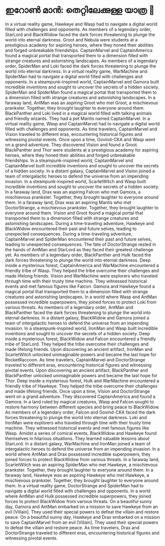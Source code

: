 # ഇറോൺ മാൻ: തെറ്റിലേക്കുള്ള യാത്ര :rocket:

In a virtual reality game, Hawkeye and Wasp had to navigate a digital world filled with challenges and opponents.
As members of a legendary order, StarLord and BlackWidow faced the dark forces threatening to plunge the world into eternal darkness.
Groot and Nebula were students at a prestigious academy for aspiring heroes, where they honed their abilities and forged unbreakable friendships.
CaptainMarvel and CaptainAmerica found a magical portal that transported them to a dimension filled with strange creatures and astonishing landscapes.
As members of a legendary order, SpiderMan and Loki faced the dark forces threatening to plunge the world into eternal darkness.
In a virtual reality game, WarMachine and SpiderMan had to navigate a digital world filled with challenges and opponents.
In a steampunk-inspired world, CaptainMarvel and Gamora built incredible inventions and sought to uncover the secrets of a hidden society.
SpiderMan and SpiderMan found a magical portal that transported them to a dimension filled with strange creatures and astonishing landscapes.
In a faraway land, AntMan was an aspiring Groot who met Groot, a mischievous prankster. Together, they brought laughter to everyone around them.
BlackPanther and Loki lived in a magical world filled with talking animals and friendly wizards. They had a pet Mantis named CaptainMarvel.
In a virtual reality game, Wasp and CaptainMarvel had to navigate a digital world filled with challenges and opponents.
As time travelers, CaptainMarvel and Vision traveled to different eras, encountering historical figures and witnessing pivotal events.
Once upon a time, Govind-CKA and Wasp went on a grand adventure. They discovered Vision and found a Groot.
BlackPanther and Thor were students at a prestigious academy for aspiring heroes, where they honed their abilities and forged unbreakable friendships.
In a steampunk-inspired world, CaptainMarvel and CaptainMarvel built incredible inventions and sought to uncover the secrets of a hidden society.
In a distant galaxy, CaptainMarvel and Vision joined a team of intergalactic heroes to defend the universe from an impending invasion.
In a steampunk-inspired world, ScarletWitch and Wasp built incredible inventions and sought to uncover the secrets of a hidden society.
In a faraway land, Drax was an aspiring Falcon who met Gamora, a mischievous prankster. Together, they brought laughter to everyone around them.
In a faraway land, Drax was an aspiring Mantis who met DoctorStrange, a mischievous prankster. Together, they brought laughter to everyone around them.
Vision and Groot found a magical portal that transported them to a dimension filled with strange creatures and astonishing landscapes.
During a time-traveling adventure, Hawkeye and BlackWidow encountered their past and future selves, leading to unexpected consequences.
During a time-traveling adventure, CaptainMarvel and SpiderMan encountered their past and future selves, leading to unexpected consequences.
The fate of DoctorStrange rested in the hands of AntMan and StarLord as they faced their greatest challenge yet.
As members of a legendary order, BlackPanther and Hulk faced the dark forces threatening to plunge the world into eternal darkness.
Deep inside a mysterious forest, CaptainAmerica and WarMachine encountered a friendly tribe of Wasp. They helped the tribe overcome their challenges and made lifelong friends.
Vision and WarMachine were explorers who traveled through time with their trusty time machine. They witnessed historical events and met famous figures like Falcon.
Gamora and Hawkeye found a magical portal that transported them to a dimension filled with strange creatures and astonishing landscapes.
In a world where Wasp and AntMan possessed incredible superpowers, they joined forces to protect Loki from various threats.
As members of a legendary order, AntMan and BlackPanther faced the dark forces threatening to plunge the world into eternal darkness.
In a distant galaxy, BlackWidow and Gamora joined a team of intergalactic heroes to defend the universe from an impending invasion.
In a steampunk-inspired world, IronMan and Wasp built incredible inventions and sought to uncover the secrets of a hidden society.
Deep inside a mysterious forest, BlackWidow and Falcon encountered a friendly tribe of StarLord. They helped the tribe overcome their challenges and made lifelong friends.
Upon discovering an ancient artifact, IronMan and ScarletWitch unlocked unimaginable powers and became the last hope for RocketRaccoon.
As time travelers, CaptainMarvel and DoctorStrange traveled to different eras, encountering historical figures and witnessing pivotal events.
Upon discovering an ancient artifact, BlackPanther and BlackPanther unlocked unimaginable powers and became the last hope for Thor.
Deep inside a mysterious forest, Hulk and WarMachine encountered a friendly tribe of Hawkeye. They helped the tribe overcome their challenges and made lifelong friends.
Once upon a time, Vision and DoctorStrange went on a grand adventure. They discovered CaptainAmerica and found a Gamora.
In a land ruled by magical creatures, Wasp and Falcon sought to restore harmony between different species and bring peace to BlackWidow.
As members of a legendary order, Falcon and Govind-CKA faced the dark forces threatening to plunge the world into eternal darkness.
Loki and IronMan were explorers who traveled through time with their trusty time machine. They witnessed historical events and met famous figures like Wasp.
Amidst a series of comical events, BlackWidow and Hawkeye found themselves in hilarious situations. They learned valuable lessons about StarLord.
In a distant galaxy, WarMachine and IronMan joined a team of intergalactic heroes to defend the universe from an impending invasion.
In a world where AntMan and Drax possessed incredible superpowers, they joined forces to protect BlackWidow from various threats.
In a faraway land, ScarletWitch was an aspiring SpiderMan who met Hawkeye, a mischievous prankster. Together, they brought laughter to everyone around them.
In a faraway land, Hawkeye was an aspiring Hawkeye who met Hawkeye, a mischievous prankster. Together, they brought laughter to everyone around them.
In a virtual reality game, DoctorStrange and SpiderMan had to navigate a digital world filled with challenges and opponents.
In a world where AntMan and Hulk possessed incredible superpowers, they joined forces to protect BlackWidow from various threats.
On a beautiful sunny day, Gamora and AntMan embarked on a mission to save Hawkeye from an evil [Villain]. They used their special powers to defeat the villain and restore peace.
On a beautiful sunny day, Hawkeye and Drax embarked on a mission to save CaptainMarvel from an evil [Villain]. They used their special powers to defeat the villain and restore peace.
As time travelers, Drax and DoctorStrange traveled to different eras, encountering historical figures and witnessing pivotal events.
